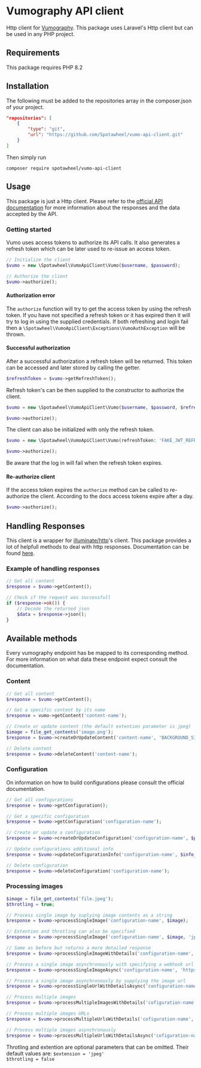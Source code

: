 # Vumography API client

Http client for [Vumography](https://vumo.ai/vumography/). This package uses Laravel's Http client but can be used in any PHP project.

## Requirements

This package requires PHP 8.2

## Installation

The following must be added to the repositories array in the composer.json of your project.

```json
"repositories": [
    {
        "type": "git",
        "url": "https://github.com/Spotawheel/vumo-api-client.git"
    }
]
```

Then simply run

```
composer require spotawheel/vumo-api-client
```

## Usage

This package is just a Http client. Please refer to the 
[official API documentation](https://docs.vumography.vumo.ai/index.html) for more information 
about the responses and the data accepted by the API.

### Getting started

Vumo uses access tokens to authorize its API calls. It also generates a refresh token which can be later used to re-issue an access token.

```php
// Initialize the client
$vumo = new \Spotawheel\VumoApiClient\Vumo($username, $password);

// Authorize the client
$vumo->authorize();
```

#### Authorization error

The `authorize` function will try to get the access token by using the refresh token. If you have not specified a refresh token or it has expired then it will try to log in using the supplied credentials. If both refreshing and login fail then a `\Spotawheel\VumoApiClient\Exceptions\VumoAuthException` will be thrown.

#### Successful authorization

After a successful authorization a refresh token will be returned. This token can be accessed and later stored by calling the getter.

```php
$refreshToken = $vumo->getRefreshToken();
```
Refresh token's can be then supplied to the constructor to authorize the client.

 ```php
$vumo = new \Spotawheel\VumoApiClient\Vumo($username, $password, $refreshToken);

$vumo->authorize();
```

The client can also be initialized with only the refresh token.

```php
$vumo = new \Spotawheel\VumoApiClient\Vumo(refreshToken: 'FAKE_JWT_REFRESH_TOKEN');

$vumo->authorize();
```

Be aware that the log in will fail when the refresh token expires.

#### Re-authorize client

If the access token expires the `authorize` method can be called to re-authorize the client. According to the docs access tokens expire after a day.

```php
$vumo->authorize();
```

## Handling Responses

This client is a wrapper for [illuminate/http](https://github.com/illuminate/http/tree/master)'s client. This package provides a lot of helpfull methods to deal with http responses. Documentation can be found [here](https://laravel.com/docs/10.x/http-client).

### Example of handling responses

```php
// Get all content
$response = $vumo->getContent();

// Check if the request was successfull
if ($response->ok()) {
    // Decode the returned json
    $data = $response->json();
}
```

## Available methods

Every vumography endpoint has be mapped to its corresponding method. For more information on what data these endpoint expect consult the documentation.

### Content

```php
// Get all content
$response = $vumo->getContent();

// Get a specific content by its name
$response = vumo->getContent('content-name');

// Create or update content (the default extention parameter is jpeg)
$image = file_get_contents('image.png');
$response = $vumo->createOrUpdateContent('content-name', 'BACKGROUND_SINGLE', $image, 'png');

// Delete content
$response = $vumo->deleteContent('content-name');
```

### Configuration

On information on how to build configurations please consult the official documentation.

```php
// Get all configurations
$response = $vumo->getConfiguration();

// Get a specific configuration
$response = $vumo->getConfiguration('configuration-name');

// Create or update a configuration
$response = $vumo->createOrUpdateConfiguration('configuration-name', $processors_array, 'EXTERIOR');

// Update configurations additional info
$response = $vumo->updateConfigurationInfo('configuration-name', $info_array);

// Delete configuration
$response = $vumo->deleteConfiguration('configuration-name');

```

### Processing images

```php
$image = file_get_contents('file.jpeg');
$throtling = true;

// Process single image by suplying image contents as a string
$response = $vumo->processSingleImage('configuration-name', $image);

// Extention and throtling can also be specified
$response = $vumo->processSingleImage('configuration-name', $image, 'jpeg', $throtling);

// Same as before but returns a more detailed response
$response = $vumo->processSingleImageWithDetails('configuration-name', $image, 'jpeg', $throtling);

// Process a single image asynchronously with specifying a webhook url
$response = $vumo->processSingleImageAsync('configuration-name', 'https://response_url_here.test', $image, 'jpeg', $throtling);

// Process a single image asynchronously by supplying the image url
$response = $vumo->processSingleUrlWithDetailsAsync('configuration-name', 'https://response_url_here.test', 'https://myimage.jpg', $headers, $throtling);

// Process multiple images
$response = $vumo->processMultipleImagesWithDetails('cofiguration-name', $images_array);

// Process multiple images URLs
$response = $vumo->processMultipleUrlsWithDetails('cofiguration-name', $urls_array);

// Process multiple images asynchronously
$response = $vumo->processMultipleUrlsWithDetailsAsync('cofiguration-name', 'https://response_url_here.test', $urls_array, $headers);

```

Throtling and extention are optional parameters that can be omitted. Their default values are:
`$extension = 'jpeg'`
</br>
`$throtling = false`
